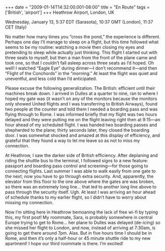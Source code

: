 +++
date = "2009-01-14T14:32:00.001-08:00"
title = "En Route"
tags = ['British', 'airport']
+++
Heathrow Airport, London, UK

Wednesday, January 13, 5:37 EDT (Sarasota), 10:37 GMT (London), 11:37 CET (Italy)

No matter how many times you “cross the pond,” the experience is different. Perhaps one day I’ll manage to sleep on a flight, but this time followed what seems to be my routine: watching a movie then closing my eyes and pretending to sleep while actually just thinking. This flight I started out with three seats to myself, but then a man from the front of the plane came and took one, so that I couldn’t fall asleep across three seats as I’d hoped. Oh well! I watched “Eagle Eye” during dinner—I don’t recommend it—and then “Flight of the Conchords” in the “morning.” At least the flight was quiet and uneventful, and less cold than I’d anticipated.

Please excuse the following generalization. The British: efficient until their machines break down. I arrived in Dulles at a quarter to nine, ran to where I hoped my gate was (it wasn’t on any of the monitors because the monitors only showed United flights and I was transferring to British Airways), found two people at the counter and told them I needed a boarding pass and was flying through to Rome. I was informed briefly that my flight was two hours delayed and they were putting me on the flight leaving right then at 9:15—an hour ahead of my scheduled flight. I was handed two boarding passes and shepherded to the plane; thirty seconds later, they closed the boarding door. I was somewhat shocked and amazed at this display of efficiency, and grateful that they found a way to let me leave so as not to miss my connection.

At Heathrow, I saw the darker side of British efficiency. After deplaning and riding the shuttle bus to the terminal, I followed signs to a new feature: passport and boarding pass control and screening—for those going to connecting flights. Last summer I was able to walk easily from one gate to the next; now you have to go through extra security. And, apparently, the elevator from this floor to the one above where the gates are was broken, so there was an extremely long line… that led to another long line above to pass through the security itself. Ugh. At least I was arriving an hour ahead of schedule thanks to my earlier flight, so I didn’t have to worry about missing my connection.

Now I’m sitting here in Heathrow bemoaning the lack of free wi-fi by typing this, my first post! My roommate, Sara, is probably somewhere in central Europe trying to get to Rome… her plane to Dulles was delayed (de-icing) so she missed her flight to London, and now, instead of arriving at 7:30am, is going to get there around 7pm. Alas. But in five hours time I should be in Rome, and then it’s only a half-hour or 45 minute shuttle ride to my new apartment! I hope our third roommate is there. I’m excited!

